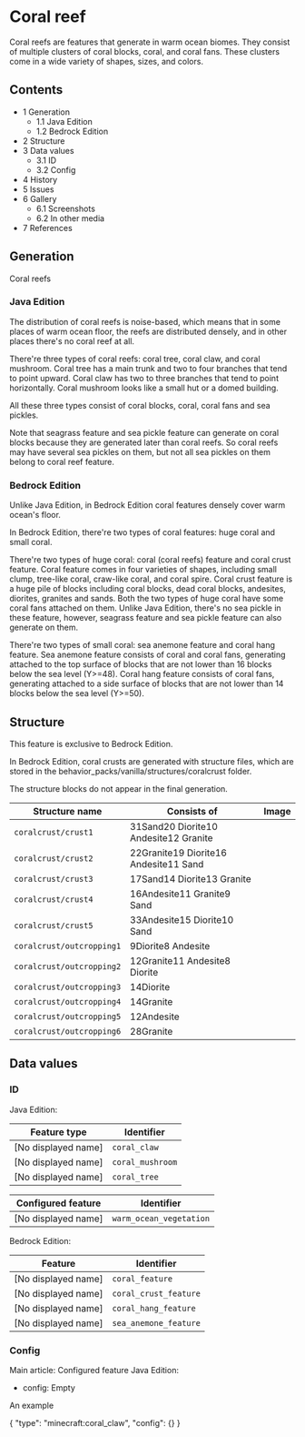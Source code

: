 # Coral reef
Coral reefs are features that generate in warm ocean biomes. They consist of multiple clusters of coral blocks, coral, and coral fans. These clusters come in a wide variety of shapes, sizes, and colors.

## Contents
- 1 Generation
	- 1.1 Java Edition
	- 1.2 Bedrock Edition
- 2 Structure
- 3 Data values
	- 3.1 ID
	- 3.2 Config
- 4 History
- 5 Issues
- 6 Gallery
	- 6.1 Screenshots
	- 6.2 In other media
- 7 References

## Generation
Coral reefs
### Java Edition
The distribution of coral reefs is noise-based, which means that in some places of warm ocean floor, the reefs are distributed densely, and in other places there's no coral reef at all.

There're three types of coral reefs: coral tree, coral claw, and coral mushroom. Coral tree has a main trunk and two to four branches that tend to point upward. Coral claw has two to three branches that tend to point horizontally. Coral mushroom looks like a small hut or a domed building.

All these three types consist of coral blocks, coral, coral fans and sea pickles.

Note that seagrass feature and sea pickle feature can generate on coral blocks because they are generated later than coral reefs. So coral reefs may have several sea pickles on them, but not all sea pickles on them belong to coral reef feature.

### Bedrock Edition
Unlike Java Edition, in Bedrock Edition coral features densely cover warm ocean's floor.

In Bedrock Edition, there're two types of coral features: huge coral and small coral.

There're two types of huge coral: coral (coral reefs) feature and coral crust feature. Coral feature comes in four varieties of shapes, including small clump, tree-like coral, craw-like coral, and coral spire. Coral crust feature is a huge pile of blocks including coral blocks, dead coral blocks, andesites, diorites, granites and sands. Both the two types of huge coral have some coral fans attached on them. Unlike Java Edition, there's no sea pickle in these feature, however, seagrass feature and sea pickle feature can also generate on them.

There're two types of small coral: sea anemone feature and coral hang feature. Sea anemone feature consists of coral and coral fans, generating attached to the top surface of blocks that are not lower than 16 blocks below the sea level (Y>=48). Coral hang feature consists of coral fans, generating attached to a side surface of blocks that are not lower than 14 blocks below the sea level (Y>=50).

## Structure

  

This feature is exclusive to  Bedrock Edition. 


In Bedrock Edition, coral crusts are generated with structure files, which are stored in the behavior_packs/vanilla/structures/coralcrust folder.

The structure blocks do not appear in the final generation.

| Structure name            | Consists of                           | Image |
|---------------------------|---------------------------------------|-------|
| `coralcrust/crust1`       | 31Sand20 Diorite10 Andesite12 Granite |       |
| `coralcrust/crust2`       | 22Granite19 Diorite16 Andesite11 Sand |       |
| `coralcrust/crust3`       | 17Sand14 Diorite13 Granite            |       |
| `coralcrust/crust4`       | 16Andesite11 Granite9 Sand            |       |
| `coralcrust/crust5`       | 33Andesite15 Diorite10 Sand           |       |
| `coralcrust/outcropping1` | 9Diorite8 Andesite                    |       |
| `coralcrust/outcropping2` | 12Granite11 Andesite8 Diorite         |       |
| `coralcrust/outcropping3` | 14Diorite                             |       |
| `coralcrust/outcropping4` | 14Granite                             |       |
| `coralcrust/outcropping5` | 12Andesite                            |       |
| `coralcrust/outcropping6` | 28Granite                             |       |

## Data values
### ID
Java Edition:

| Feature type        | Identifier       |
|---------------------|------------------|
| [No displayed name] | `coral_claw`     |
| [No displayed name] | `coral_mushroom` |
| [No displayed name] | `coral_tree`     |

| Configured feature  | Identifier              |
|---------------------|-------------------------|
| [No displayed name] | `warm_ocean_vegetation` |

Bedrock Edition:

| Feature             | Identifier            |
|---------------------|-----------------------|
| [No displayed name] | `coral_feature`       |
| [No displayed name] | `coral_crust_feature` |
| [No displayed name] | `coral_hang_feature`  |
| [No displayed name] | `sea_anemone_feature` |

### Config
Main article: Configured feature
Java Edition:

- config: Empty




An example

{
  "type": "minecraft:coral_claw",
  "config": {}
}



